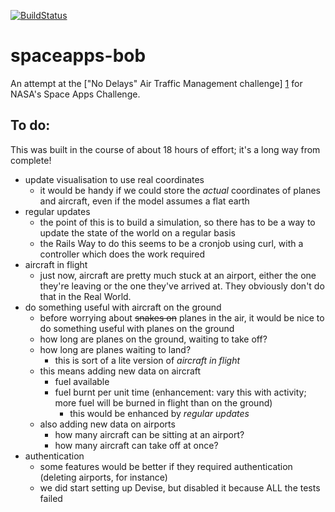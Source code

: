 [![BuildStatus](https://secure.travis-ci.org/tolien/spaceapps-bob.png)](http://travis-ci.org/tolien/spaceapps-bob)

spaceapps-bob
=============
An attempt at the ["No Delays" Air Traffic Management challenge] [1] for NASA's Space Apps Challenge.

To do:
------

This was built in the course of about 18 hours of effort; it's a long way from complete!

- update visualisation to use real coordinates
	- it would be handy if we could store the *actual* coordinates of planes and aircraft, even if the model assumes a flat earth
- regular updates
	- the point of this is to build a simulation, so there has to be a way to update the state of the world on a regular basis
	- the Rails Way to do this seems to be a cronjob using curl, with a controller which does the work required
- aircraft in flight
	- just now, aircraft are pretty much stuck at an airport, either the one they're leaving or the one they've arrived at. They obviously don't do that in the Real World.	
- do something useful with aircraft on the ground
	- before worrying about ~~snakes on~~ planes in the air, it would be nice to do something useful with planes on the ground
	- how long are planes on the ground, waiting to take off?
	- how long are planes waiting to land?
		- this is sort of a lite version of *aircraft in flight*
	- this means adding new data on aircraft
		- fuel available
		- fuel burnt per unit time (enhancement: vary this with activity; more fuel will be burned in flight than on the ground)
			- this would be enhanced by *regular updates*
	- also adding new data on airports
		- how many aircraft can be sitting at an airport?
		- how many aircraft can take off at once?
- authentication
	- some features would be better if they required authentication (deleting airports, for instance)
	- we did start setting up Devise, but disabled it because ALL the tests failed

[1]: http://spaceappschallenge.org/challenge/no-delays-air-traffic-management/
